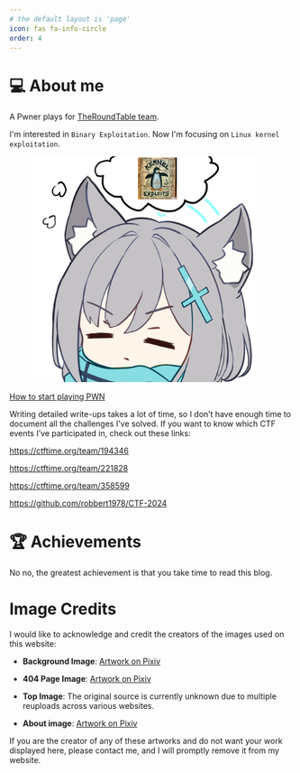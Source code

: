 ```yaml
---
# the default layout is 'page'
icon: fas fa-info-circle
order: 4
---
```


>

# 💻 About me

A Pwner plays for [TheRoundTable team](https://ctftime.org/team/194346).

I'm interested in `Binary Exploitation`. Now I'm focusing on `Linux kernel exploitation`. 


<figure>
<img src="../assets/img/kernelexp.png" alt="Kernel Exploit" style="width:400px;height:400px;" />

<style>
  img {
    width: 400px;
    height: 400px;
  }

  @media (max-width: 768px) {
    img {
      width: 100%;
      height: auto;
    }
  }
</style>
</figure>


[How to start playing PWN](https://hackemall.live/index.php/2020/05/02/pwnable-roadmap/)

Writing detailed write-ups takes a lot of time, so I don’t have enough time to document all the challenges I’ve solved. If you want to know which CTF events I’ve participated in, check out these links:

https://ctftime.org/team/194346

https://ctftime.org/team/221828

https://ctftime.org/team/358599

https://github.com/robbert1978/CTF-2024

# 🏆 Achievements

No no, the greatest achievement is that you take time to read this blog.

# Image Credits

I would like to acknowledge and credit the creators of the images used on this website:

- **Background Image**: [Artwork on Pixiv](https://www.pixiv.net/en/artworks/109358771)
  
- **404 Page Image**: [Artwork on Pixiv](https://www.pixiv.net/en/artworks/111965557)
  
- **Top Image**: The original source is currently unknown due to multiple reuploads across various websites.

- **About image**: [Artwork on Pixiv](https://www.pixiv.net/en/artworks/114736658)

If you are the creator of any of these artworks and do not want your work displayed here, please contact me, and I will promptly remove it from my website.



